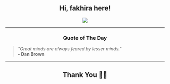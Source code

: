 <h2 align="center"> Hi, fakhira here!</h2>

<p align="center">
<a href="https://github.com/fakhiralkda" alt="github streak"><img src="https://dvst-streak.herokuapp.com/?user=fakhiralkda&theme=tokyonight&fire=DD472C"></a>
</p>

<hr>
<h3 align="center">Quote of The Day</h3>
<p align="center">
<blockquote>
<i>"Great minds are always feared by lesser minds."</i>
<br>
<b>- Dan Brown</b>
</blockquote>
</p>


<hr>
<h2 align="center">Thank You 🙏🏼</h2>
